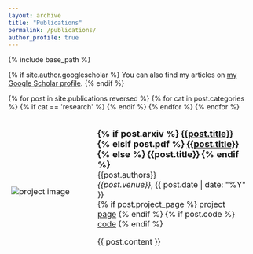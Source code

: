 ```yaml
---
layout: archive
title: "Publications"
permalink: /publications/
author_profile: true
---
```


{% include base_path %}

{% if site.author.googlescholar %}
  You can also find my articles on <a href="{{ site.author.googlescholar }}">my Google Scholar profile</a>.
{% endif %}



<!-- {% for post in site.publications reversed %}
  {% include archive-single.html %}
{% endfor %} -->

<table style="width:100%;border:none;border-spacing:0px;border-collapse:separate;margin-right:auto;margin-left:auto;">
    {% for post in site.publications reversed %}
        {% for cat in post.categories %}
            {% if cat == 'research' %}
                <tr>
                    <td style="padding:6px;width:25%;vertical-align:middle; min-width:150px;">
                        <img src="{{post.image}}" alt="project image"
                            style="width:auto; height:auto; max-width:100%;" />
                    </td>
                    <td style="padding:20px;width:75%;vertical-align:middle;">
                        <strong style="font-size: 18px;">
                        {% if post.arxiv %}
                            <a href="{{post.arxiv}}">
                                {{post.title}}
                            </a>
                        {% elsif post.pdf %}
                            <a href="{{post.pdf}}">
                                {{post.title}}
                            </a>
                        {% else %}
                            {{post.title}}
                        {% endif %}
                        </strong>
                        <br>
                            {{post.authors}}
                        <br>
                            <em>{{post.venue}}</em>, {{ post.date | date: "%Y" }}
                        <br>
                        {% if post.project_page %}
                            <a href="{{post.project_page}}">project page</a>
                        {% endif %}
                        {% if post.code %}
                            <a href="{{post.code}}">code</a>
                        {% endif %}
                        <p style="text-align:justify">
                            {{ post.content }}
                        </p>
                    </td>
                </tr>
          {% endif %}
      {% endfor %}
  {% endfor %}
</table>